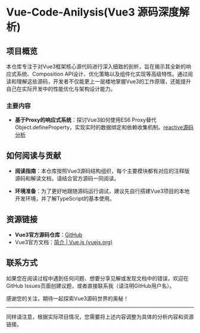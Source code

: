 # Vue-Code-Anilysis(Vue3 源码深度解析)
## 项目概览

本仓库专注于对Vue3框架核心源代码进行深入细致的剖析，旨在揭示其全新的响应式系统、Composition API设计、优化策略以及组件化实现等高级特性。通过阅读和理解这些源码，开发者不仅能更上一层楼地掌握Vue3的工作原理，还能提升自己在实际开发中的性能优化与架构设计能力。

### 主要内容

- **基于Proxy的响应式系统**：探讨Vue3如何使用ES6 Proxy替代Object.defineProperty，实现实时的数据绑定和依赖收集机制。[reactive源码分析](./reactive/reactive源码分析)

## 如何阅读与贡献

- **阅读指南**：本仓库按照Vue3源码结构组织，每个主要模块都有对应的注释版源码和解读文档，请结合官方源码一同阅读。

- **环境准备**：为了更好地跟随源码运行调试，建议先自行搭建Vue3项目的本地开发环境，并了解TypeScript的基本使用。

  

## 资源链接

- **Vue3官方源码仓库**：[GitHub](https://github.com/vuejs/core)
- Vue3官方文档：[简介 | Vue.js (vuejs.org)](https://cn.vuejs.org/guide/introduction.html)

## 联系方式

如果您在阅读过程中遇到任何问题、想要分享见解或发现文档中的错误，欢迎在GitHub Issues页面创建议题，或者直接联系我（请注明GitHub用户名）。

感谢您的关注，期待一起探索Vue3源码世界的奥秘！

---

同样请注意，根据实际项目情况，您需要将上述内容调整为具体的分析内容和资源链接。
